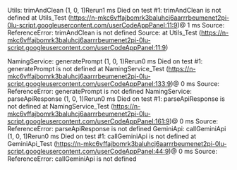 Utils: trimAndClean (1, 0, 1)Rerun1 ms
Died on test #1: trimAndClean is not defined
    at Utils_Test (https://n-mkc6vffajbomrk3baluhcj6aarrrbeumenet2pi-0lu-script.googleusercontent.com/userCodeAppPanel:11:9)@ 1 ms
Source: 	
ReferenceError: trimAndClean is not defined
Source: at Utils_Test (https://n-mkc6vffajbomrk3baluhcj6aarrrbeumenet2pi-0lu-script.googleusercontent.com/userCodeAppPanel:11:9)

NamingService: generatePrompt (1, 0, 1)Rerun0 ms
Died on test #1: generatePrompt is not defined
    at NamingService_Test (https://n-mkc6vffajbomrk3baluhcj6aarrrbeumenet2pi-0lu-script.googleusercontent.com/userCodeAppPanel:133:9)@ 0 ms
Source: 	
ReferenceError: generatePrompt is not defined
NamingService: parseApiResponse (1, 0, 1)Rerun0 ms
Died on test #1: parseApiResponse is not defined
    at NamingService_Test (https://n-mkc6vffajbomrk3baluhcj6aarrrbeumenet2pi-0lu-script.googleusercontent.com/userCodeAppPanel:161:9)@ 0 ms
Source: 	
ReferenceError: parseApiResponse is not defined
GeminiApi: callGeminiApi (1, 0, 1)Rerun0 ms
Died on test #1: callGeminiApi is not defined
    at GeminiApi_Test (https://n-mkc6vffajbomrk3baluhcj6aarrrbeumenet2pi-0lu-script.googleusercontent.com/userCodeAppPanel:44:9)@ 0 ms
Source: 	
ReferenceError: callGeminiApi is not defined
